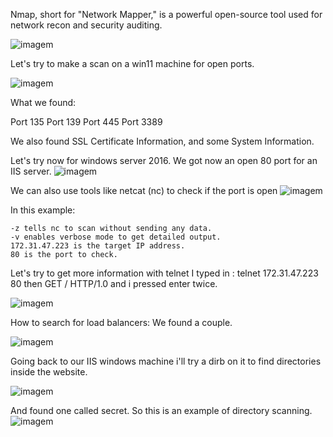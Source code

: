 Nmap, short for "Network Mapper," is a powerful open-source tool used for network recon and security auditing.

![imagem](https://github.com/DanielP33/ethical-hacking/assets/145346859/ff0bd218-6a4f-4b1e-bab3-dea3f15d69dd)


Let's try to make a scan on a win11 machine for open ports.

![imagem](https://github.com/DanielP33/ethical-hacking/assets/145346859/e2846daa-bdda-44fa-b667-2622e38b16ba)

What we found:

Port 135
Port 139
Port 445
Port 3389

We also found SSL Certificate Information, and some System Information.

Let's try now for windows server 2016.
We got now an open 80 port for an IIS server.
![imagem](https://github.com/DanielP33/ethical-hacking/assets/145346859/e55e5a77-b56d-4d19-b8eb-2c07270b7096)

We can also use tools like netcat (nc) to check if the port is open
![imagem](https://github.com/DanielP33/ethical-hacking/assets/145346859/af7bda9e-8cc7-48f5-a23a-b5e8b57e5046)


In this example:

    -z tells nc to scan without sending any data.
    -v enables verbose mode to get detailed output.
    172.31.47.223 is the target IP address.
    80 is the port to check.

Let's try to get more information with telnet
I typed in : telnet 172.31.47.223 80
then GET / HTTP/1.0 and i pressed enter twice.

![imagem](https://github.com/DanielP33/ethical-hacking/assets/145346859/3d275db0-f0a7-4cd9-90fb-e94476df0e2f)


How to search for load balancers:
We found a couple.

![imagem](https://github.com/DanielP33/ethical-hacking/assets/145346859/fe040327-60ff-422a-b68d-d8b8b249fcd3)


Going back to our IIS windows machine i'll try a dirb on it to find directories inside the website.

![imagem](https://github.com/DanielP33/ethical-hacking/assets/145346859/6e39ffae-7471-4cf9-a2a2-a6ef40b97093)

And found one called secret.
So this is an example of directory scanning.
![imagem](https://github.com/DanielP33/ethical-hacking/assets/145346859/ce4b9d03-b7bf-4780-b1d1-0da95d36137e)



